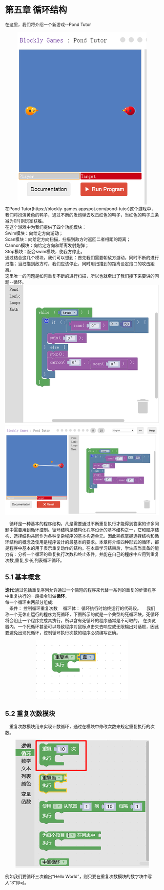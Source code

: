 # 第五章 循环结构
在这里，我们将介绍一个新游戏--Pond Tutor
<center><img src="/assets/p102.png"/></center>
在Pond Tutor(https://blockly-games.appspot.com/pond-tutor)这个游戏中，我们将扮演黄色的鸭子，通过不断的发炮弹去攻击红色的鸭子，当红色的鸭子血条减为0时则玩家获胜。<br>
在这个游戏中为我们提供了四个功能模块：<br>
Swim模块：向给定方向游动；<br>
Scan模块：向给定方向扫描，扫描到敌方时返回二者相距的距离；<br>
Cannon模块：向给定方向和距离发射炮弹；<br>
Stop模块：配合swim模块，使我方停止。<br>
通过结合这几个模块，我们可以想到：首先我们需要朝敌方游动，同时不断的进行扫描；当扫描到敌方时，我们应该停止，同时用扫描到的距离设定炮口的攻击距离。<br>
这里唯一的问题是如何重复不断的进行扫描，所以也就牵出了我们接下来要讲的问题--循环。
<center><img src="/assets/p103.png"/></center>
<center><img src="/assets/p104.png"/></center>

&emsp;循环是一种基本的程序结构，凡是需要通过不断重复执行才能得到答案的许多问题中需要用到循环控制。循环结构是结构化程序设计的基本结构之一，它和顺序结构、选择结构共同作为各种复杂程序的基本构造单元。因此熟练掌握选择结构和循环结构的概念及使用是程序设计的最基本的要求。本章将介绍四种形式的循环，都是程序中基本的用于表示重复动作的结构。在本章学习结束后，学生应当具备的能力有：分析一个循环的重复执行次数和终止条件，并能在自己的程序中应用到重复次数,重复,步长,列表循环循环。
## 5.1 基本概念
<strong>迭代</strong>:通过包括重复序列允许通过一个简短的程序来代替一系列的重复的步骤程序中重复执行的一段指令叫做<strong>循环</strong>。<br>
每一个循环由两部分组成:<br>
&emsp;条件： 控制循环重复次数
&emsp;循环体： 循环执行时始终运行的代码段。
&emsp;我们称一个无休止运行的程序为死循环，下图所示的就是一个典型的死循环块。死循环将会阻止一个程序完成其执行，所以含有死循环的程序通常是不可取的。 在浏览器内，一个死循环甚至可以导致程序对鼠标点击失去响应或无限输出对话框，因此要避免出现死循环，控制循环执行次数的程序必须编写正确。
<center><img src="/assets/p105.png"/></center>

## 5.2 重复次数模块
&emsp;重复次数模块用来实现计数循环，通过在模块中修改次数来规定重复执行的次数。
<center><img src="/assets/p106.png"/></center>

例如我们要循环三次输出“Hello World”，则只要在重复次数模块的数字块中写入“3”即可。
